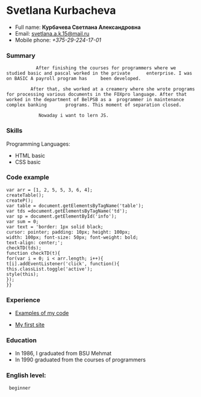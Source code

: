   
# Svetlana Kurbacheva 

            
* Full name: **Курбачева Светлана Александровна**  
* Email: svetlana.a.k.15@mail.ru 
* Mobile phone: *+375-29-224-17-01*             
### Summary     
``` 
           After finishing the courses for programmers where we      studied basic and pascal worked in the private      enterprise. I was on BASIC A payroll program has     been developed. 
             
         After that, she worked at a creamery where she wrote programs for processing various documents in the FOXpro language. After that worked in the department of BelPSB as a  programmer in maintenance complex banking       programs. This moment of separation closed.      

            Nowaday i want to lern JS.   
   ```                                
                   
### Skills  
  Programming Languages:         
  * HTML basic            
  * CSS basic     


 ### Code example               
 ```
var arr = [1, 2, 5, 5, 3, 6, 4];    
createTable();      
createP();  
var table = document.getElementsByTagName('table');      
var tds =document.getElementsByTagName('td');   
var sp = document.getElementById('info');   
var sum = 0;    
var text = 'border: 1px solid black;     
cursor: pointer; padding: 10px; height: 100px;  
width: 100px; font-size: 50px; font-weight: bold;   
text-align: center;';   
checkTD(tds);   
function checkTD(t){    
for(var i = 0; i < arr.length; i++){    
t[i].addEventListener('click', function(){      
this.classList.toggle('active');    
style(this);    
}); 
}}  
 ```     
            
 ### Experience         


 *   [Examples of my code](https://vk.com/topic-128796313_39166727?offset=180)      


            
* [My first site](https://tSvetlanak.github.io)  
		          
### Education           
                
 *    In 1986, I graduated from BSU Mehmat   
 * In 1990 graduated from the courses of programmers  
            			    
### English level: 
	 beginner  
  

 
             
